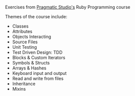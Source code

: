 Exercises from <a href="[url](https://pragmaticstudio.com)">Pragmatic Studio's</a> Ruby Programming course

Themes of the course include:
<ul>
    <li>Classes</li>
    <li>Attributes</li>
    <li>Objects Interacting</li>
    <li>Source Files</li>
    <li>Unit Testing</li>
    <li>Test Driven Design: TDD</li>
    <li>Blocks & Custom Iterators</li>
    <li>Symbols & Structs</li>
    <li>Arrays & Hashes</li>
    <li>Keyboard input and output</li>
    <li>Read and write from files</li>
    <li>Inheritance</li>
    <li>Mixins</li>
</ul>
